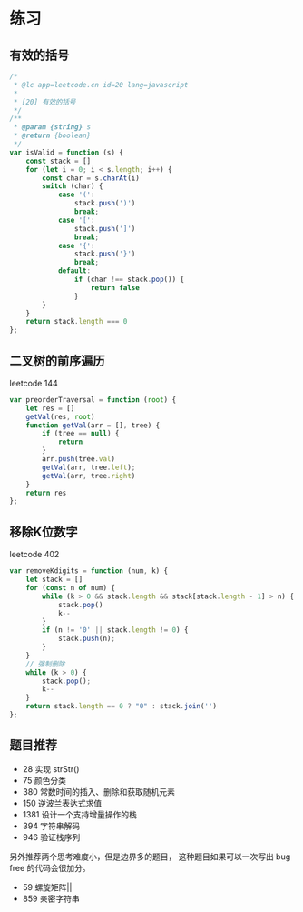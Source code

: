 # 练习

## 有效的括号  

```js
/*
 * @lc app=leetcode.cn id=20 lang=javascript
 *
 * [20] 有效的括号
 */
/**
 * @param {string} s
 * @return {boolean}
 */
var isValid = function (s) {
    const stack = []
    for (let i = 0; i < s.length; i++) {
        const char = s.charAt(i)
        switch (char) {
            case '(':
                stack.push(')')
                break;
            case '[':
                stack.push(']')
                break;
            case '{':
                stack.push('}')
                break;
            default:
                if (char !== stack.pop()) {
                    return false
                }
        }
    }
    return stack.length === 0
};
```

## 二叉树的前序遍历

leetcode 144

```js
var preorderTraversal = function (root) {
    let res = []
    getVal(res, root)
    function getVal(arr = [], tree) {
        if (tree == null) {
            return
        }
        arr.push(tree.val)
        getVal(arr, tree.left);
        getVal(arr, tree.right)
    }
    return res
};
```

## 移除K位数字

leetcode 402


```js
var removeKdigits = function (num, k) {
    let stack = []
    for (const n of num) {
        while (k > 0 && stack.length && stack[stack.length - 1] > n) {
            stack.pop()
            k--
        }
        if (n != '0' || stack.length != 0) {
            stack.push(n);
        }
    }
    // 强制删除
    while (k > 0) {
        stack.pop();
        k--
    }
    return stack.length == 0 ? "0" : stack.join('')
};
```

## 题目推荐
- 28 实现 strStr()
- 75 颜色分类
- 380 常数时间的插入、删除和获取随机元素
- 150 逆波兰表达式求值
- 1381 设计一个支持增量操作的栈
- 394 字符串解码
- 946 验证栈序列

另外推荐两个思考难度小，但是边界多的题目， 这种题目如果可以一次写出 bug free 的代码会很加分。

- 59 螺旋矩阵||
- 859 亲密字符串

